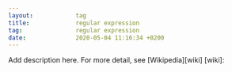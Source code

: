 ```yaml
---
layout:            tag
title:             regular expression
tag:               regular expression
date:              2020-05-04 11:16:34 +0200
---
```

Add description here.
For more detail, see [Wikipedia][wiki]
[wiki]:
